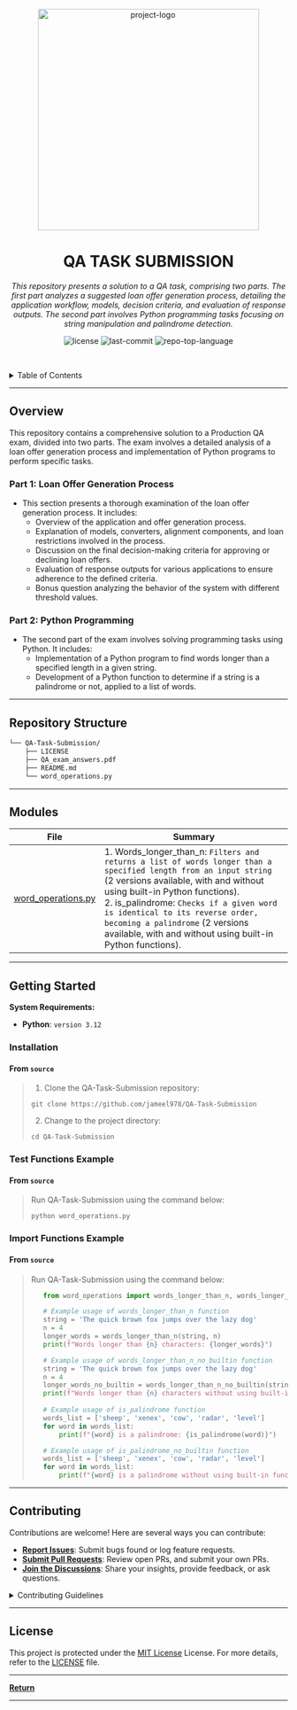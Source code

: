 <p align="center">
  <img src="https://cdn-icons-png.flaticon.com/512/8759/8759133.png" width="400" alt="project-logo">
</p>
<p align="center">
    <h1 align="center">QA TASK SUBMISSION</h1>
</p>
<p align="center">
    <em>This repository presents a solution to a QA task, comprising two parts. The first part analyzes a suggested loan offer generation process, detailing the application workflow, models, decision criteria, and evaluation of response outputs. The second part involves Python programming tasks focusing on string manipulation and palindrome detection.</em>
</p>
<p align="center">
	<img src="https://img.shields.io/github/license/jameel978/QA-Task-Submission?style=default&logo=opensourceinitiative&logoColor=white&color=0080ff" alt="license">
	<img src="https://img.shields.io/github/last-commit/jameel978/QA-Task-Submission?style=default&logo=git&logoColor=white&color=0080ff" alt="last-commit">
	<img src="https://img.shields.io/github/languages/top/jameel978/QA-Task-Submission?style=default&color=0080ff" alt="repo-top-language">
<p>
<p align="center">
	<!-- default option, no dependency badges. -->
</p>

<br><!-- TABLE OF CONTENTS -->
<details>
  <summary>Table of Contents</summary><br>

- [ Overview](#overview)
- [ Repository Structure](#repository-structure)
- [ Modules](#modules)
- [ Getting Started](#getting-started)
  - [ Installation](#installation)
  - [ Test Functions Example](#Test-Functions-Example)
  - [ Import Functions Example](#Import-Functions-Example)
- [ Contributing](#contributing)
- [ License](#license)
</details>
<hr>

##  Overview

This repository contains a comprehensive solution to a Production QA exam, divided into two parts. The exam involves a detailed analysis of a loan offer generation process and implementation of Python programs to perform specific tasks.

### Part 1: Loan Offer Generation Process

- This section presents a thorough examination of the loan offer generation process. It includes:
  - Overview of the application and offer generation process.
  - Explanation of models, converters, alignment components, and loan restrictions involved in the process.
  - Discussion on the final decision-making criteria for approving or declining loan offers.
  - Evaluation of response outputs for various applications to ensure adherence to the defined criteria.
  - Bonus question analyzing the behavior of the system with different threshold values.

### Part 2: Python Programming

- The second part of the exam involves solving programming tasks using Python. It includes:
  - Implementation of a Python program to find words longer than a specified length in a given string.
  - Development of a Python function to determine if a string is a palindrome or not, applied to a list of words.

---


##  Repository Structure

```sh
└── QA-Task-Submission/
    ├── LICENSE
    ├── QA_exam_answers.pdf
    ├── README.md
    └── word_operations.py
```

---

##  Modules



| File                                                                                                   | Summary                                                                                                                                                                                                                                                                                                |
| ---                                                                                                    | ---                                                                                                                                                                                                                                                                                                    |
| [word_operations.py](https://github.com/jameel978/QA-Task-Submission/blob/master/word_operations.py) | 1. Words_longer_than_n: `Filters and returns a list of words longer than a specified length from an input string` (2 versions available, with and without using built-in Python functions).   <br />2. is_palindrome: `Checks if a given word is identical to its reverse order, becoming a palindrome`  (2 versions available, with and without using built-in Python functions).|



---

##  Getting Started

**System Requirements:**

* **Python**: `version 3.12`

###  Installation

<h4>From <code>source</code></h4>

> 1. Clone the QA-Task-Submission repository:
>
> ```console
> git clone https://github.com/jameel978/QA-Task-Submission
> ```
>
> 2. Change to the project directory:
> ```console
> cd QA-Task-Submission
> ```
>


###  Test Functions Example

<h4>From <code>source</code></h4>

> Run QA-Task-Submission using the command below:
> ```console
> python word_operations.py
> ```

###  Import Functions Example

<h4>From <code>source</code></h4>

> Run QA-Task-Submission using the command below:
> ```python
>    from word_operations import words_longer_than_n, words_longer_than_n_no_builtin, is_palindrome,is_palindrome_no_builtin
>
>    # Example usage of words_longer_than_n function
>    string = 'The quick brown fox jumps over the lazy dog'
>    n = 4
>    longer_words = words_longer_than_n(string, n)
>    print(f"Words longer than {n} characters: {longer_words}")
>
>    # Example usage of words_longer_than_n_no_builtin function
>    string = 'The quick brown fox jumps over the lazy dog'
>    n = 4
>    longer_words_no_builtin = words_longer_than_n_no_builtin(string, n)
>    print(f"Words longer than {n} characters without using built-in functions: {longer_words_no_builtin}")
>    
>    # Example usage of is_palindrome function
>    words_list = ['sheep', 'xenex', 'cow', 'radar', 'level']
>    for word in words_list:
>        print(f"{word} is a palindrome: {is_palindrome(word)}")
>
>    # Example usage of is_palindrome_no_builtin function
>    words_list = ['sheep', 'xenex', 'cow', 'radar', 'level']
>    for word in words_list:
>        print(f"{word} is a palindrome without using built-in functions: {is_palindrome_no_builtin(word)}")
> ```

---



##  Contributing

Contributions are welcome! Here are several ways you can contribute:

- **[Report Issues](https://github.com/jameel978/QA-Task-Submission/issues)**: Submit bugs found or log feature requests.
- **[Submit Pull Requests](https://github.com/jameel978/QA-Task-Submission/blob/main/CONTRIBUTING.md)**: Review open PRs, and submit your own PRs.
- **[Join the Discussions](https://github.com/jameel978/QA-Task-Submission/discussions)**: Share your insights, provide feedback, or ask questions.

<details closed>
<summary>Contributing Guidelines</summary>

1. **Fork the Repository**: Start by forking the project repository to your github account.
2. **Clone Locally**: Clone the forked repository to your local machine using a git client.
   ```sh
   git clone https://github.com/jameel978/QA-Task-Submission
   ```
3. **Create a New Branch**: Always work on a new branch, giving it a descriptive name.
   ```sh
   git checkout -b new-feature-x
   ```
4. **Make Your Changes**: Develop and test your changes locally.
5. **Commit Your Changes**: Commit with a clear message describing your updat
   ```sh
   git commit -m 'Implemented new feature x.'
   ```
6. **Push to github**: Push the changes to your forked repository.
   ```sh
   git push origin new-feature-x
   ```
7. **Submit a Pull Request**: Create a PR against the original project repository. Clearly describe the changes and their motivations.
8. **Review**: Once your PR is reviewed and approved, it will be merged into the main branch. Congratulations on your contribution!
</details>


---

##  License

This project is protected under the [MIT License](https://choosealicense.com/licenses) License. For more details, refer to the [LICENSE](https://choosealicense.com/licenses/mit) file.

---

[**Return**](#overview)

---
